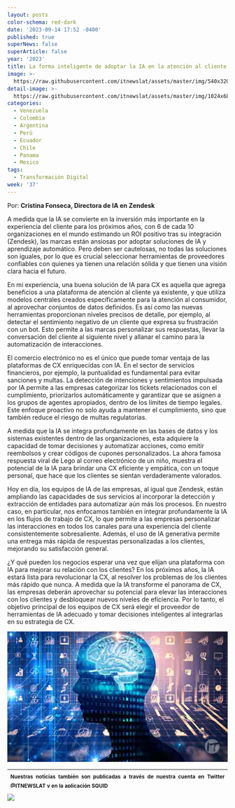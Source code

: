 ```yaml
---
layout: posts
color-schema: red-dark
date: '2023-09-14 17:52 -0400'
published: true
superNews: false
superArticle: false
year: '2023'
title: La forma inteligente de adoptar la IA en la atención al cliente
image: >-
  https://raw.githubusercontent.com/itnewslat/assets/master/img/540x320/Inteligencia-Artificial-digital-p.jpg
detail-image: >-
  https://raw.githubusercontent.com/itnewslat/assets/master/img/1024x680/Inteligencia-Artificial-digital-g.jpg
categories:
  - Venezuela
  - Colombia
  - Argentina
  - Perú
  - Ecuador
  - Chile
  - Panama
  - Mexico
tags:
  - Transformación Digital
week: '37'
---
```

Por: **Cristina Fonseca, Directora de IA en Zendesk**

A medida que la IA se convierte en la inversión más importante en la experiencia del cliente para los próximos años, con 6 de cada 10 organizaciones en el mundo estimando un ROI positivo tras su integración (Zendesk), las marcas están ansiosas por adoptar soluciones de IA y aprendizaje automático. Pero deben ser cautelosas, no todas las soluciones son iguales, por lo que es crucial seleccionar herramientas de proveedores confiables con quienes ya tienen una relación sólida y que tienen una visión clara hacia el futuro.

En mi experiencia, una buena solución de IA para CX es aquella que agrega  beneficios a una plataforma de atención al cliente ya existente, y que utiliza modelos centrales creados específicamente para la atención al consumidor, al aprovechar conjuntos de datos definidos. Es así como las nuevas herramientas proporcionan niveles precisos de detalle, por ejemplo, al detectar el sentimiento negativo de un cliente que expresa su frustración con un bot. Esto permite a las marcas personalizar sus respuestas, llevar la conversación del cliente al siguiente nivel y allanar el camino para la automatización de interacciones. 

El comercio electrónico no es el único que puede tomar ventaja de las plataformas de CX enriquecidas con IA. En el sector de servicios financieros, por ejemplo, la puntualidad es fundamental para evitar sanciones y multas. La detección de intenciones y sentimientos impulsada por IA permite a las empresas categorizar los tickets relacionados con el cumplimiento, priorizarlos automáticamente y garantizar que se asignen a los grupos de agentes apropiados, dentro de los límites de tiempo legales. Este enfoque proactivo no solo ayuda a mantener el cumplimiento, sino que también reduce el riesgo de multas regulatorias.

A medida que la IA se integra profundamente en las bases de datos y los sistemas existentes dentro de las organizaciones, esta adquiere la capacidad de tomar decisiones y automatizar acciones, como emitir reembolsos y crear códigos de cupones personalizados. La ahora famosa respuesta viral de Lego al correo electrónico de un niño, muestra el potencial de la IA para brindar una CX eficiente y empática, con un toque personal, que hace que los clientes se sientan verdaderamente valorados.

Hoy en día, los equipos de IA de las empresas, al igual que Zendesk, están ampliando las capacidades de sus servicios al incorporar la detección y extracción de entidades para automatizar aún más los procesos. En nuestro caso, en particular, nos enfocamos también en integrar profundamente la IA en los flujos de trabajo de CX, lo que permite a las empresas personalizar las interacciones en todos los canales para una experiencia del cliente consistentemente sobresaliente. Además, el uso de IA generativa permite una entrega más rápida de respuestas personalizadas a los clientes, mejorando su satisfacción general.

¿Y qué pueden los negocios esperar una vez que elijan una plataforma con IA para mejorar su relación con los clientes? En los próximos años, la IA estará lista para revolucionar la CX, al resolver los problemas de los clientes más rápido que nunca. A medida que la IA transforme el panorama de CX, las empresas deberán aprovechar su potencial para elevar las interacciones con los clientes y desbloquear nuevos niveles de eficiencia. Por lo tanto, el objetivo principal de los equipos de CX será elegir el proveedor de herramientas de IA adecuado y tomar decisiones inteligentes al integrarlas en su estrategia de CX.

![](https://raw.githubusercontent.com/itnewslat/assets/master/img/540x320/Inteligencia-Artificial-digital-p.jpg)

<table style="height: 42px;" width="569">
<tbody>
<tr>
<td style="text-align: justify;"><sub><strong>Nuestras noticias también son publicadas a través de nuestra cuenta en Twitter <a href="https://twitter.com/itnewslat?lang=es">@ITNEWSLAT</a> y en la aplicación <a href="https://squidapp.co/en/">SQUID</a></strong></sub></td>
</tr>
</tbody>
</table>

<img src="https://tracker.metricool.com/c3po.jpg?hash=56f88a41e39ab42c063cc51676587a04"/>